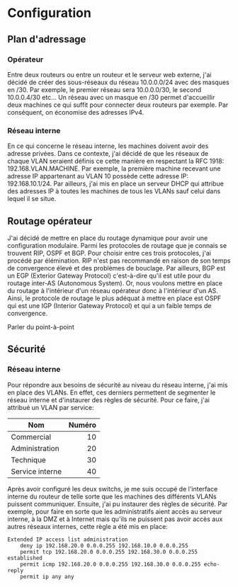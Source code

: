 # Configuration

## Plan d'adressage

### Opérateur

Entre deux routeurs ou entre un routeur et le serveur web externe, j'ai décidé de créer des sous-réseaux du réseau 10.0.0.0/24 avec des masques en /30. Par exemple, le premier réseau sera 10.0.0.0/30, le second 10.0.0.4/30 etc... Un réseau avec un masque en /30 permet d'accueillir deux machines ce qui suffit pour connecter deux routeurs par exemple. Par conséquent, on économise des adresses IPv4.

### Réseau interne

En ce qui concerne le réseau interne, les machines doivent avoir des adresse privées. Dans ce contexte, j'ai décidé de que les réseaux de chaque VLAN seraient définis ce cette manière en respectant la RFC 1918: 192.168.VLAN.MACHINE. Par exemple, la première machine recevant une adresse IP appartenant au VLAN 10 possède cette adresse IP: 192.168.10.1/24. Par ailleurs, j'ai mis en place un serveur DHCP qui attribue des adresses IP à toutes les machines de tous les VLANs sauf celui dans lequel il se situe.

## Routage opérateur

J'ai décidé de mettre en place du routage dynamique pour avoir une configuration modulaire. Parmi les protocoles de routage que je connais se trouvent RIP, OSPF et BGP. Pour choisir entre ces trois protocoles, j'ai procédé par élémination. RIP n'est pas recommandé en raison de son temps de convergence élevé et des problèmes de bouclage. Par ailleurs, BGP est un EGP (Exterior Gateway Protocol) c'est-à-dire qu'il est utile pour du routage inter-AS (Autonomous System). Or, nous voulons mettre en place du routage à l'intérieur d'un réseau opérateur donc à l'intérieur d'un AS. Ainsi, le protocole de routage le plus adéquat à mettre en place est OSPF qui est une IGP (Interior Gateway Protocol) et qui a un faible temps de convergence. 

Parler du point-à-point

## Sécurité 

### Réseau interne

Pour répondre aux besoins de sécurité au niveau du réseau interne, j'ai mis en place des VLANs. En effet, ces derniers permettent de segmenter le réseau interne et d'instaurer des règles de sécurité. Pour ce faire, j'ai attribué un VLAN par service:

|Nom|Numéro|
|---|---:|
|Commercial|10|
|Administration|20|
|Technique|30|
|Service interne|40|

Après avoir configuré les deux switchs, je me suis occupé de l'interface interne du routeur de telle sorte que les machines des différents VLANs puissent communiquer. Ensuite, j'ai pu instaurer des règles de sécurité. Par exemple, pour faire en sorte que les administratifs aient accès au serveur interne, à la DMZ et à Internet mais qu'ils ne puissent pas avoir accès aux autres réseaux internes, cette règle a été mis en place:

```
Extended IP access list administration
    deny ip 192.168.20.0 0.0.0.255 192.168.10.0 0.0.0.255
    permit tcp 192.168.20.0 0.0.0.255 192.168.30.0 0.0.0.255  established
    permit icmp 192.168.20.0 0.0.0.255 192.168.30.0 0.0.0.255 echo-reply
    permit ip any any
```